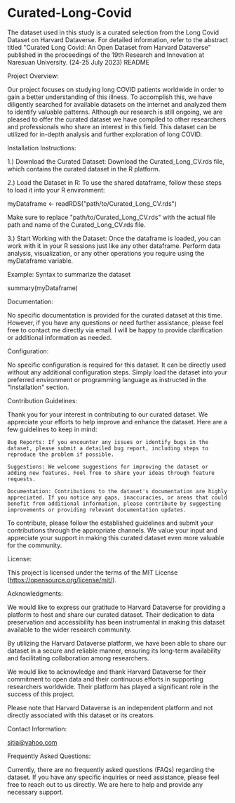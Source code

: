 # Curated-Long-Covid
The dataset used in this study is a curated selection from the Long Covid Dataset on Harvard Dataverse. For detailed information, refer to the abstract titled "Curated Long Covid: An Open Dataset from Harvard Dataverse" published in the proceedings of the 19th Research and Innovation at Naresuan University. (24-25 July 2023)
README

Project Overview:

Our project focuses on studying long COVID patients worldwide in order
to gain a better understanding of this illness. To accomplish this, we
have diligently searched for available datasets on the internet and
analyzed them to identify valuable patterns. Although our research is
still ongoing, we are pleased to offer the curated dataset we have
compiled to other researchers and professionals who share an interest in
this field. This dataset can be utilized for in-depth analysis and
further exploration of long COVID.

Installation Instructions:

1.) Download the Curated Dataset: Download the Curated_Long_CV.rds file, which
contains the curated dataset in the R platform.

2.) Load the Dataset in R: To use the shared dataframe, follow these
steps to load it into your R environment:

myDataframe \<- readRDS("path/to/Curated_Long_CV.rds")

Make sure to replace "path/to/Curated_Long_CV.rds" with the actual file path
and name of the Curated_Long_CV.rds file.

3.) Start Working with the Dataset: Once the dataframe is loaded, you
can work with it in your R sessions just like any other dataframe.
Perform data analysis, visualization, or any other operations you
require using the myDataframe variable.

Example: Syntax to summarize the dataset

summary(myDataframe)

Documentation:

No specific documentation is provided for the curated dataset at this
time. However, if you have any questions or need further assistance,
please feel free to contact me directly via email. I will be happy to
provide clarification or additional information as needed.

Configuration:

No specific configuration is required for this dataset. It can be
directly used without any additional configuration steps. Simply load
the dataset into your preferred environment or programming language as
instructed in the "Installation" section.

Contribution Guidelines:

Thank you for your interest in contributing to our curated dataset. We
appreciate your efforts to help improve and enhance the dataset. Here
are a few guidelines to keep in mind:

    Bug Reports: If you encounter any issues or identify bugs in the dataset, please submit a detailed bug report, including steps to reproduce the problem if possible.

    Suggestions: We welcome suggestions for improving the dataset or adding new features. Feel free to share your ideas through feature requests.

    Documentation: Contributions to the dataset's documentation are highly appreciated. If you notice any gaps, inaccuracies, or areas that could benefit from additional information, please contribute by suggesting improvements or providing relevant documentation updates.

To contribute, please follow the established guidelines and submit your
contributions through the appropriate channels. We value your input and
appreciate your support in making this curated dataset even more
valuable for the community.

License:

This project is licensed under the terms of the MIT License
(https://opensource.org/license/mit/).

Acknowledgments:

We would like to express our gratitude to Harvard Dataverse for
providing a platform to host and share our curated dataset. Their
dedication to data preservation and accessibility has been instrumental
in making this dataset available to the wider research community.

By utilizing the Harvard Dataverse platform, we have been able to share
our dataset in a secure and reliable manner, ensuring its long-term
availability and facilitating collaboration among researchers.

We would like to acknowledge and thank Harvard Dataverse for their
commitment to open data and their continuous efforts in supporting
researchers worldwide. Their platform has played a significant role in
the success of this project.

Please note that Harvard Dataverse is an independent platform and not
directly associated with this dataset or its creators.

Contact Information:

sjtia@yahoo.com

Frequently Asked Questions:

Currently, there are no frequently asked questions (FAQs) regarding the
dataset. If you have any specific inquiries or need assistance, please
feel free to reach out to us directly. We are here to help and provide
any necessary support.
